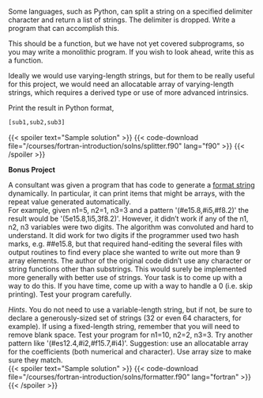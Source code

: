 Some languages, such as Python, can split a string on a specified delimiter character and return a list of strings. The delimiter is dropped.  Write a program that can accomplish this.

This should be a function, but we have not yet covered subprograms, so you may write a monolithic program.  If you wish to look ahead, write this as a function.

Ideally we would use varying-length strings, but for them to be really useful for this project, we would need an allocatable array of varying-length strings, which requires a derived type or use of more advanced intrinsics.

Print the result in Python format,
```python
[sub1,sub2,sub3]
```

{{< spoiler text="Sample solution" >}}
{{< code-download file="/courses/fortran-introduction/solns/splitter.f90" lang="f90" >}}
{{< /spoiler >}}

**Bonus Project**

A consultant was given a program that has code to generate a [format string](/courses/fortran-introduction/formatted_io) dynamically.  In particular, it can print items that might be arrays, with the repeat value generated automatically.  
For example, given n1=5, n2=1, n3=3 and a pattern '(#e15.8,#i5,#f8.2)' 
the result would be '(5e15.8,1i5,3f8.2)'. However, it didn’t work if any of the n1, n2, n3 variables were two digits. The algorithm was convoluted and hard to understand.  It did work for two digits if the programmer used two hash marks, e.g. ##e15.8, but that required hand-editing the several files with output routines to find every place she wanted to write out more than 9 array elements.  The author of the original code didn’t use any character or string functions other than substrings. This would surely be implemented more generally with better use of strings.  Your task is to come up with a way to do this.  If you have time, come up with a way to handle a 0 (i.e. skip printing).  Test your program carefully.

_Hints_.  You do not need to use a variable-length string, but if not, be sure to declare a generously-sized set of strings (32 or even 64 characters, for example).  If using a fixed-length string, remember that you will need to remove blank space.  Test your program for n1=10, n2=2, n3=3.  Try another pattern like 
'(#es12.4,#i2,#f15.7,#i4)'.  Suggestion: use an allocatable array for the coefficients (both numerical and character).  Use array size to make sure they match.    
{{< spoiler text="Sample solution" >}}
{{< code-download file="/courses/fortran-introduction/solns/formatter.f90" lang="fortran" >}}
{{< /spoiler >}}
